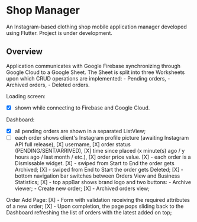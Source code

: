 # Shop Manager

An Instagram-based clothing shop mobile application manager developed using Flutter.
Project is under development.

## Overview
  
Application communicates with Google Firebase synchronizing through Google Cloud to a Google Sheet.
The Sheet is split into three Worksheets upon which CRUD operations are implemented:
    - Pending orders,
    - Archived orders,
    - Deleted orders.

Loading screen:
  - [X] shown while connecting to Firebase and Google Cloud. 
  
Dashboard: 
  - [X] all pending orders are shown in a separated ListView;
  - [ ] each order shows client's Instagram profile picture (awaiting Instagram API full release),
  [X]                             username, 
  [X]                             order status (PENDING/SENT/ARRIVED),
  [X]                             time since placed (x minute(s) ago / y hours ago / last month / etc.),
  [X]                             order price value.
  [X] - each order is a Dismissable widget.
  [X] - swiped from Start to End the order gets Archived; 
  [X] - swiped from End to Start the order gets Deleted;
  [X] - bottom navigation bar switches between Orders View and Business Statistics;
  [X] - top appBar shows brand logo and two buttons: 
            - Archive viewer;
            - Create new order;
  [X] - Archived orders view; 
  
Order Add Page:
  [X] - Form with validation receiving the required attributes of a new order;
  [X] - Upon completion, the page pops sliding back to the Dashboard refreshing the list of orders with the latest added on top;
